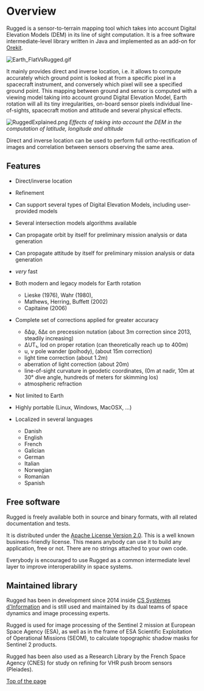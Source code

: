 <!--- Copyright 2013-2019 CS Systèmes d'Information
  Licensed under the Apache License, Version 2.0 (the "License");
  you may not use this file except in compliance with the License.
  You may obtain a copy of the License at
  
    http://www.apache.org/licenses/LICENSE-2.0
  
  Unless required by applicable law or agreed to in writing, software
  distributed under the License is distributed on an "AS IS" BASIS,
  WITHOUT WARRANTIES OR CONDITIONS OF ANY KIND, either express or implied.
  See the License for the specific language governing permissions and
  limitations under the License.
-->

<a name="top"></a>

# Overview

  Rugged is a sensor-to-terrain mapping tool which takes into account Digital Elevation Models (DEM)
  in its line of sight computation. It is a free software
  intermediate-level library written in Java and implemented as an add-on for [Orekit](https://www.orekit.org/ "Orekit homepage").

  ![Earth_FlatVsRugged.gif](./images/Earth_FlatVsRugged.gif)

  It mainly provides direct and inverse location, i.e. it allows
  to compute accurately which ground point is looked at from a specific
  pixel in a spacecraft instrument, and conversely which pixel will
  see a specified ground point. This mapping between ground and sensor
  is computed with a viewing model taking into account ground Digital
  Elevation Model, Earth rotation will all its tiny irregularities,
  on-board sensor pixels individual line-of-sights, spacecraft motion and
  attitude and several physical effects.

![RuggedExplained.png](./images/RuggedExplained.png)
 *Effects of taking into account the DEM in the computation of latitude, longitude and altitude*

  Direct and inverse location can be used to perform full ortho-rectification
  of images and correlation between sensors observing the same area.

## Features

  * Direct/inverse location

  * Refinement

  * Can support several types of Digital Elevation Models, including user-provided models

  * Several intersection models algorithms available

  * Can propagate orbit by itself for preliminary mission analysis or data generation

  * Can propagate attitude by itself for preliminary mission analysis or data generation

  * *very* fast

  * Both modern and legacy models for Earth rotation
    * Lieske (1976), Wahr (1980), 
    * Mathews, Herring, Buffett (2002)
    * Capitaine (2006)

  * Complete set of corrections applied for greater accuracy
    * δΔψ, δΔε on precession nutation (about 3m correction since 2013, steadily increasing)
    * ΔUT₁, lod on proper rotation (can theoretically reach up to 400m)
    * u, v pole wander (polhody), (about 15m correction)
    * light time correction (about 1.2m)
    * aberration of light correction (about 20m)
    * line-of-sight curvature in geodetic coordinates,
      (0m at nadir, 10m at 30° dive angle, hundreds of meters for skimming los)
    * atmospheric refraction

  * Not limited to Earth

  * Highly portable (Linux, Windows, MacOSX, ...)

  * Localized in several languages

    * Danish
    * English
    * French
    * Galician
    * German
    * Italian
    * Norwegian
    * Romanian
    * Spanish

## Free software

Rugged is freely available both in source and binary formats, with all related
documentation and tests.

It is distributed under the [Apache License Version 2.0](./license.html). This
is a well known business-friendly license. This means anybody can use it to build
any application, free or not. There are no strings attached to your own code.

Everybody is encouraged to use Rugged as a common intermediate level layer to improve
interoperability in space systems.

## Maintained library

Rugged has been in development since 2014 inside [CS Systèmes d'Information](http://www.c-s.fr/ "CS SI homepage") 
and is still used and maintained by its dual teams
of space dynamics and image processing experts.

Rugged is used for image processing of the Sentinel 2 mission at European Space
Agency (ESA), as well as in the frame of ESA Scientific Exploitation of Operational Missions (SEOM), 
to calculate topographic shadow masks for Sentinel 2 products.

Rugged has been also used as a Research Library by the French Space Agency (CNES) for
study on refining for VHR push broom sensors (Pleiades).

[Top of the page](#top)